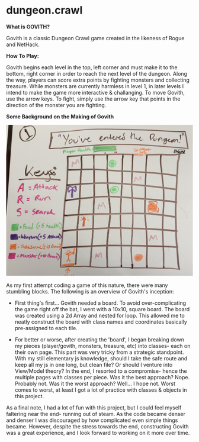 # dungeon.crawl

**What is GOVITH?**

Govith is a classic Dungeon Crawl game created in the likeness of Rogue and NetHack.

**How To Play:** 

Govith begins each level in the top, left corner and must make it to the bottom, right corner in order to reach the next level of the dungeon.
Along the way, players can score extra points by fighting monsters and collecting treasure. While monsters are currently harmless in level 1, in later levels I intend to make the game more interactive & challanging.
To move Govith, use the arrow keys. To fight, simply use the arrow key that points in the direction of the monster you are fighting.

**Some Background on the Making of Govith**

![Sketched wire frame for Govith](/img/govith-wireframe.jpg "Govith Wire Frame")

As my first attempt coding a game of this nature, there were many stumbling blocks. The following is an overview of Govith's inception:

- First thing's first... Govith needed a board. To avoid over-complicating the game right off the bat, I went with a 10x10, square board. 
The board was created using a 2d Array and nested for loop. This allowed me to neatly construct the board with class names and coordinates basically pre-assigned to each tile. 

- For better or worse, after creating the 'board', I began breaking down my pieces (player/govith, monsters, treasure, etc) into classes- each on their own page. 
This part was very tricky from a strategic standpoint. With my still elementary js knowledge, should I take the safe route and keep all my js in one long, but clean file? Or should I venture into View/Model theory? In the end, I resorted to a compromise- hence the multiple pages with classes per piece.
Was it the best approach? Nope. Probably not. Was it the worst approach? Well... I hope not. Worst comes to worst, at least I got a lot of practice with classes & objects in this project.

As a final note, I had a lot of fun with this project, but I could feel myself faltering near the end- running out of steam. As the code became denser and denser I was discouraged by how complicated even simple things became.
However, despite the stress towards the end, constructing Govith was a great experience, and I look forward to working on it more over time.
